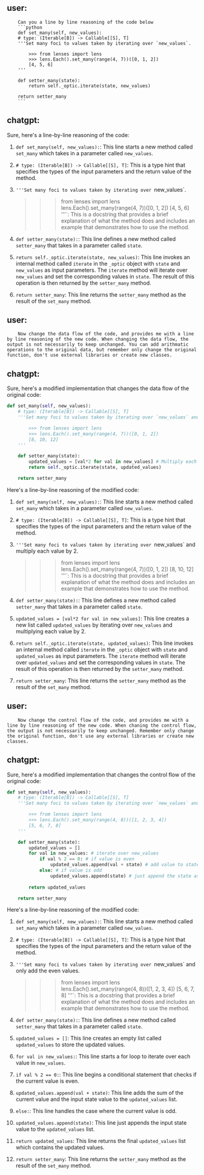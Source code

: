 

## user: 


        Can you a line by line reasoning of the code below
        ```python
        def set_many(self, new_values):
        # type: (Iterable[B]) -> Callable[[S], T]
        '''Set many foci to values taken by iterating over `new_values`.

            >>> from lenses import lens
            >>> lens.Each().set_many(range(4, 7))([0, 1, 2])
            [4, 5, 6]
        '''

        def setter_many(state):
            return self._optic.iterate(state, new_values)

        return setter_many
        ```
        

## chatgpt: 

Sure, here's a line-by-line reasoning of the code:

1. `def set_many(self, new_values):`: This line starts a new method called `set_many` which takes in a parameter called `new_values`.
2. `# type: (Iterable[B]) -> Callable[[S], T]`: This is a type hint that specifies the types of the input parameters and the return value of the method.
3. `'''Set many foci to values taken by iterating over `new_values`.

    >>> from lenses import lens
    >>> lens.Each().set_many(range(4, 7))([0, 1, 2])
    [4, 5, 6]
    '''`: This is a docstring that provides a brief explanation of what the method does and includes an example that demonstrates how to use the method.
4. `def setter_many(state):`: This line defines a new method called `setter_many` that takes in a parameter called `state`.
5. `return self._optic.iterate(state, new_values)`: This line invokes an internal method called `iterate` in the `_optic` object with `state` and `new_values` as input parameters. The `iterate` method will iterate over `new_values` and set the corresponding values in `state`. The result of this operation is then returned by the `setter_many` method.
6. `return setter_many`: This line returns the `setter_many` method as the result of the `set_many` method.

## user: 


        Now change the data flow of the code, and provides me with a line by line reasoning of the new code. When changing the data flow, the output is not necessarily to keep unchanged. You can add arithmatic operations to the original data, but remember only change the original function, don't use external libraries or create new classes.
        

## chatgpt: 

Sure, here's a modified implementation that changes the data flow of the original code:

```python
def set_many(self, new_values):
    # type: (Iterable[B]) -> Callable[[S], T]
    '''Set many foci to values taken by iterating over `new_values` and multiply each value by 2.

        >>> from lenses import lens
        >>> lens.Each().set_many(range(4, 7))([0, 1, 2])
        [8, 10, 12]
    '''

    def setter_many(state):
        updated_values = [val*2 for val in new_values] # Multiply each value in new_values by 2
        return self._optic.iterate(state, updated_values) 

    return setter_many
```

Here's a line-by-line reasoning of the modified code:

1. `def set_many(self, new_values):`: This line starts a new method called `set_many` which takes in a parameter called `new_values`.
2. `# type: (Iterable[B]) -> Callable[[S], T]`: This is a type hint that specifies the types of the input parameters and the return value of the method.
3. `'''Set many foci to values taken by iterating over `new_values` and multiply each value by 2.

    >>> from lenses import lens
    >>> lens.Each().set_many(range(4, 7))([0, 1, 2])
    [8, 10, 12]
    '''`: This is a docstring that provides a brief explanation of what the method does and includes an example that demonstrates how to use the method.
4. `def setter_many(state):`: This line defines a new method called `setter_many` that takes in a parameter called `state`.
5. `updated_values = [val*2 for val in new_values]`: This line creates a new list called `updated_values` by iterating over `new_values` and multiplying each value by 2.
6. `return self._optic.iterate(state, updated_values)`: This line invokes an internal method called `iterate` in the `_optic` object with `state` and `updated_values` as input parameters. The `iterate` method will iterate over `updated_values` and set the corresponding values in `state`. The result of this operation is then returned by the `setter_many` method.
7. `return setter_many`: This line returns the `setter_many` method as the result of the `set_many` method.

## user: 


        Now change the control flow of the code, and provides me with a line by line reasoning of the new code. When chaning the control flow, the output is not necessarily to keep unchanged. Remember only change the original function, don't use any external libraries or create new classes.
        

## chatgpt: 

Sure, here's a modified implementation that changes the control flow of the original code:

```python
def set_many(self, new_values):
    # type: (Iterable[B]) -> Callable[[S], T]
    '''Set many foci to values taken by iterating over `new_values` and only add the even values.

        >>> from lenses import lens
        >>> lens.Each().set_many(range(4, 8))([1, 2, 3, 4])
        [5, 6, 7, 8]
    '''

    def setter_many(state):
        updated_values = []
        for val in new_values: # iterate over new_values
            if val % 2 == 0: # if value is even
                updated_values.append(val + state) # add value to state and append to updated_values
            else: # if value is odd
                updated_values.append(state) # just append the state as is
        
        return updated_values 

    return setter_many
```

Here's a line-by-line reasoning of the modified code:

1. `def set_many(self, new_values):`: This line starts a new method called `set_many` which takes in a parameter called `new_values`.
2. `# type: (Iterable[B]) -> Callable[[S], T]`: This is a type hint that specifies the types of the input parameters and the return value of the method.
3. `'''Set many foci to values taken by iterating over `new_values` and only add the even values.

    >>> from lenses import lens
    >>> lens.Each().set_many(range(4, 8))([1, 2, 3, 4])
    [5, 6, 7, 8]
    '''`: This is a docstring that provides a brief explanation of what the method does and includes an example that demonstrates how to use the method.
4. `def setter_many(state):`: This line defines a new method called `setter_many` that takes in a parameter called `state`.
5. `updated_values = []`: This line creates an empty list called `updated_values` to store the updated values.
6. `for val in new_values:`: This line starts a for loop to iterate over each value in `new_values`.
7. `if val % 2 == 0:`: This line begins a conditional statement that checks if the current value is even.
8. `updated_values.append(val + state)`: This line adds the sum of the current value and the input state value to the `updated_values` list.
9. `else:`: This line handles the case where the current value is odd.
10. `updated_values.append(state)`: This line just appends the input state value to the `updated_values` list.
11. `return updated_values`: This line returns the final `updated_values` list which contains the updated values.
12. `return setter_many`: This line returns the `setter_many` method as the result of the `set_many` method.